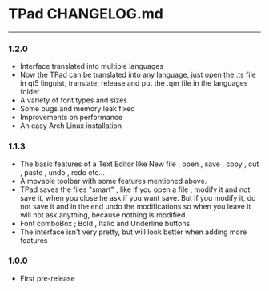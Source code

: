 # TPad CHANGELOG.md
- - -
### 1.2.0

- Interface translated into multiple languages
- Now the TPad can be translated into any language, just open the .ts file in qt5 linguist, translate, release and put the .qm file in the languages ​​folder
- A variety of font types and sizes
- Some bugs and memory leak fixed
- Improvements on performance
- An easy Arch Linux installation

### 1.1.3

- The basic features of a Text Editor like New file , open , save , copy , cut , paste , undo , redo etc...
- A movable toolbar with some features mentioned above.
- TPad saves the files "smart" , like if you open a file , modify it and not save it, when you close he ask if you want save. But if you modify it, do not save it and in the end undo the modifications so when you leave it will not ask anything, because nothing is modified.
- Font comboBox ; Bold , Italic and Underline buttons
- The interface isn't very pretty, but will look better when adding more features

### 1.0.0

- First pre-release
